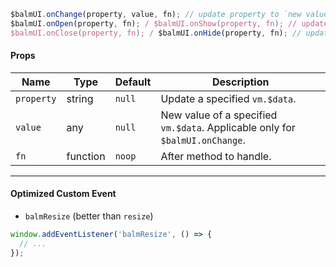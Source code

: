 ```js
$balmUI.onChange(property, value, fn); // update property to `new value`
$balmUI.onOpen(property, fn); / $balmUI.onShow(property, fn); // update property to `true`
$balmUI.onClose(property, fn); / $balmUI.onHide(property, fn); // update property to `false`
```

#### Props

| Name       | Type     | Default | Description                                                                  |
| ---------- | -------- | ------- | ---------------------------------------------------------------------------- |
| `property` | string   | `null`  | Update a specified `vm.$data`.                                               |
| `value`    | any      | `null`  | New value of a specified `vm.$data`. Applicable only for `$balmUI.onChange`. |
| `fn`       | function | `noop`  | After method to handle.                                                      |

---

#### Optimized Custom Event

- `balmResize` (better than `resize`)

```js
window.addEventListener('balmResize', () => {
  // ...
});
```
